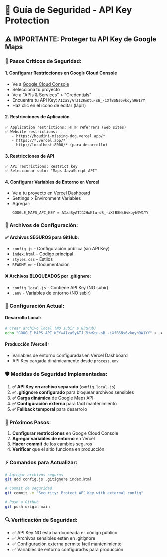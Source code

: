 # 🔐 Guía de Seguridad - API Key Protection

## ⚠️ IMPORTANTE: Proteger tu API Key de Google Maps

### 🚨 Pasos Críticos de Seguridad:

#### 1. **Configurar Restricciones en Google Cloud Console**
- Ve a [Google Cloud Console](https://console.cloud.google.com/)
- Selecciona tu proyecto
- Ve a "APIs & Services" > "Credentials"
- Encuentra tu API Key: `AIzaSyATJ12HwKtu-sB_-iXfBSNs6vkoyh9W1YY`
- Haz clic en el ícono de editar (lápiz)

#### 2. **Restricciones de Aplicación**
```
✅ Application restrictions: HTTP referrers (web sites)
✅ Website restrictions: 
   - https://houdini-missing-dog.vercel.app/*
   - https://*.vercel.app/*
   - http://localhost:8000/* (para desarrollo)
```

#### 3. **Restricciones de API**
```
✅ API restrictions: Restrict key
✅ Seleccionar solo: "Maps JavaScript API"
```

#### 4. **Configurar Variables de Entorno en Vercel**
- Ve a tu proyecto en [Vercel Dashboard](https://vercel.com/dashboard)
- Settings > Environment Variables
- Agregar:
  ```
  GOOGLE_MAPS_API_KEY = AIzaSyATJ12HwKtu-sB_-iXfBSNs6vkoyh9W1YY
  ```

### 📁 Archivos de Configuración:

#### ✅ **Archivos SEGUROS para GitHub:**
- `config.js` - Configuración pública (sin API Key)
- `index.html` - Código principal
- `styles.css` - Estilos
- `README.md` - Documentación

#### ❌ **Archivos BLOQUEADOS por .gitignore:**
- `config.local.js` - Contiene API Key (NO subir)
- `.env` - Variables de entorno (NO subir)

### 🔧 Configuración Actual:

#### **Desarrollo Local:**
```bash
# Crear archivo local (NO subir a GitHub)
echo "GOOGLE_MAPS_API_KEY=AIzaSyATJ12HwKtu-sB_-iXfBSNs6vkoyh9W1YY" > .env
```

#### **Producción (Vercel):**
- Variables de entorno configuradas en Vercel Dashboard
- API Key cargada dinámicamente desde `process.env`

### 🛡️ Medidas de Seguridad Implementadas:

1. **✅ API Key en archivo separado** (`config.local.js`)
2. **✅ .gitignore configurado** para bloquear archivos sensibles
3. **✅ Carga dinámica** de Google Maps API
4. **✅ Configuración externa** para fácil mantenimiento
5. **✅ Fallback temporal** para desarrollo

### 🚀 Próximos Pasos:

1. **Configurar restricciones** en Google Cloud Console
2. **Agregar variables de entorno** en Vercel
3. **Hacer commit** de los cambios seguros
4. **Verificar** que el sitio funciona en producción

### ⚡ Comandos para Actualizar:

```bash
# Agregar archivos seguros
git add config.js .gitignore index.html

# Commit de seguridad
git commit -m "Security: Protect API Key with external config"

# Push a GitHub
git push origin main
```

### 🔍 Verificación de Seguridad:

- ✅ API Key NO está hardcodeada en código público
- ✅ Archivos sensibles están en .gitignore
- ✅ Configuración externa permite fácil mantenimiento
- ✅ Variables de entorno configuradas para producción
